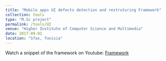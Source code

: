 ```yaml
---
title: "Mobile apps UI defects detection and restruturing Framework"
collection: tools
type: "M.Sc project"
permalink: /tools/UI
venue: "Higher Institute of Computer Science and Multimedia"
date: 2017-09-01 
location: "Sfax, Tunisia"
---
```




Watch a snippet of the framework on Youtube: [Framework](https://www.youtube.com/watch?v=Se3ZCDsPXEU)
